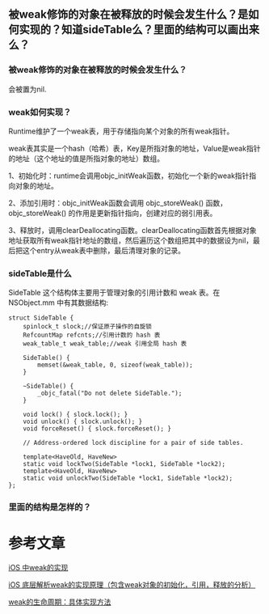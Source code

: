 ## 被weak修饰的对象在被释放的时候会发生什么？是如何实现的？知道sideTable么？里面的结构可以画出来么？

### 被weak修饰的对象在被释放的时候会发生什么？
会被置为nil.

### weak如何实现？

Runtime维护了一个weak表，用于存储指向某个对象的所有weak指针。

weak表其实是一个hash（哈希）表，Key是所指对象的地址，Value是weak指针的地址（这个地址的值是所指对象的地址）数组。

1、初始化时：runtime会调用objc_initWeak函数，初始化一个新的weak指针指向对象的地址。

2、添加引用时：objc_initWeak函数会调用 objc_storeWeak() 函数， objc_storeWeak() 的作用是更新指针指向，创建对应的弱引用表。

3、释放时，调用clearDeallocating函数。clearDeallocating函数首先根据对象地址获取所有weak指针地址的数组，然后遍历这个数组把其中的数据设为nil，最后把这个entry从weak表中删除，最后清理对象的记录。


### sideTable是什么
SideTable 这个结构体主要用于管理对象的引用计数和 weak 表。在 NSObject.mm 中有其数据结构:
```
struct SideTable {
    spinlock_t slock;//保证原子操作的自旋锁
    RefcountMap refcnts;//引用计数的 hash 表
    weak_table_t weak_table;//weak 引用全局 hash 表

    SideTable() {
        memset(&weak_table, 0, sizeof(weak_table));
    }

    ~SideTable() {
        _objc_fatal("Do not delete SideTable.");
    }

    void lock() { slock.lock(); }
    void unlock() { slock.unlock(); }
    void forceReset() { slock.forceReset(); }

    // Address-ordered lock discipline for a pair of side tables.

    template<HaveOld, HaveNew>
    static void lockTwo(SideTable *lock1, SideTable *lock2);
    template<HaveOld, HaveNew>
    static void unlockTwo(SideTable *lock1, SideTable *lock2);
};
```

### 里面的结构是怎样的？



# 参考文章
[iOS 中weak的实现](https://www.jianshu.com/p/dce1bec2199e)

[iOS 底层解析weak的实现原理（包含weak对象的初始化，引用，释放的分析）](http://www.cocoachina.com/articles/18962)

[weak的生命周期：具体实现方法](http://www.cocoachina.com/articles/11990)